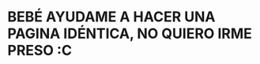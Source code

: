 <html>
  <head>
    <meta charset="uft-8"/>
    <title> </title>
  </head>
  <body>
    <h1> BEBÉ AYUDAME A HACER UNA PAGINA IDÉNTICA, NO QUIERO IRME PRESO :C</h1>
  </body>
</html>
